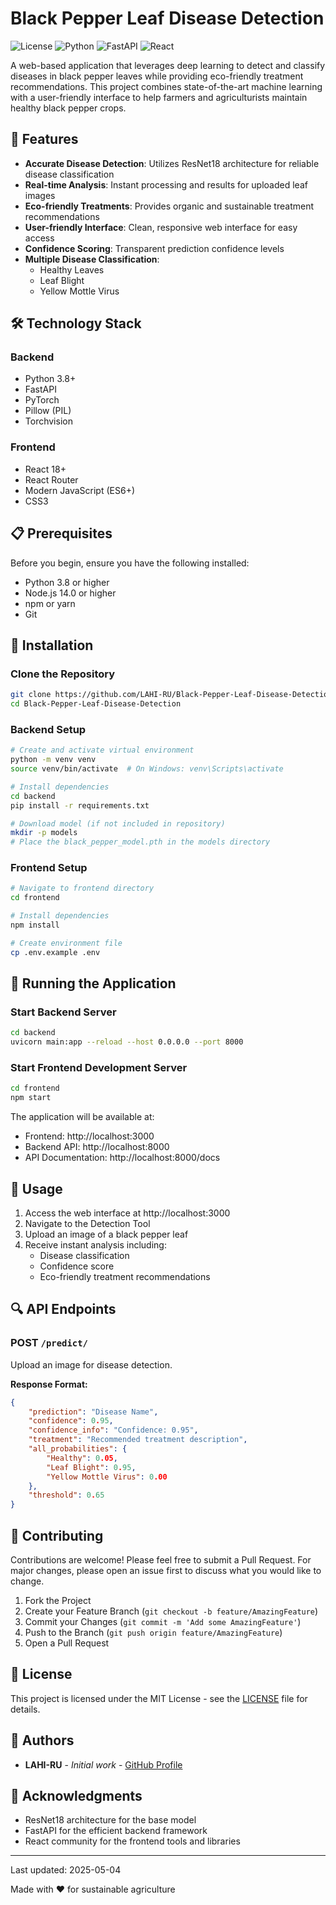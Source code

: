 # Black Pepper Leaf Disease Detection

![License](https://img.shields.io/badge/license-MIT-blue.svg)
![Python](https://img.shields.io/badge/python-3.8+-green.svg)
![FastAPI](https://img.shields.io/badge/FastAPI-0.68+-blue.svg)
![React](https://img.shields.io/badge/react-18.0+-61DAFB.svg)

A web-based application that leverages deep learning to detect and classify diseases in black pepper leaves while providing eco-friendly treatment recommendations. This project combines state-of-the-art machine learning with a user-friendly interface to help farmers and agriculturists maintain healthy black pepper crops.

## 🌟 Features

- **Accurate Disease Detection**: Utilizes ResNet18 architecture for reliable disease classification
- **Real-time Analysis**: Instant processing and results for uploaded leaf images
- **Eco-friendly Treatments**: Provides organic and sustainable treatment recommendations
- **User-friendly Interface**: Clean, responsive web interface for easy access
- **Confidence Scoring**: Transparent prediction confidence levels
- **Multiple Disease Classification**:
  - Healthy Leaves
  - Leaf Blight
  - Yellow Mottle Virus

## 🛠️ Technology Stack

### Backend
- Python 3.8+
- FastAPI
- PyTorch
- Pillow (PIL)
- Torchvision

### Frontend
- React 18+
- React Router
- Modern JavaScript (ES6+)
- CSS3

## 📋 Prerequisites

Before you begin, ensure you have the following installed:
- Python 3.8 or higher
- Node.js 14.0 or higher
- npm or yarn
- Git

## 🚀 Installation

### Clone the Repository
```bash
git clone https://github.com/LAHI-RU/Black-Pepper-Leaf-Disease-Detection.git
cd Black-Pepper-Leaf-Disease-Detection
```

### Backend Setup
```bash
# Create and activate virtual environment
python -m venv venv
source venv/bin/activate  # On Windows: venv\Scripts\activate

# Install dependencies
cd backend
pip install -r requirements.txt

# Download model (if not included in repository)
mkdir -p models
# Place the black_pepper_model.pth in the models directory
```

### Frontend Setup
```bash
# Navigate to frontend directory
cd frontend

# Install dependencies
npm install

# Create environment file
cp .env.example .env
```

## 🎯 Running the Application

### Start Backend Server
```bash
cd backend
uvicorn main:app --reload --host 0.0.0.0 --port 8000
```

### Start Frontend Development Server
```bash
cd frontend
npm start
```

The application will be available at:
- Frontend: http://localhost:3000
- Backend API: http://localhost:8000
- API Documentation: http://localhost:8000/docs

## 📖 Usage

1. Access the web interface at http://localhost:3000
2. Navigate to the Detection Tool
3. Upload an image of a black pepper leaf
4. Receive instant analysis including:
   - Disease classification
   - Confidence score
   - Eco-friendly treatment recommendations

## 🔍 API Endpoints

### POST `/predict/`
Upload an image for disease detection.

**Response Format:**
```json
{
    "prediction": "Disease Name",
    "confidence": 0.95,
    "confidence_info": "Confidence: 0.95",
    "treatment": "Recommended treatment description",
    "all_probabilities": {
        "Healthy": 0.05,
        "Leaf Blight": 0.95,
        "Yellow Mottle Virus": 0.00
    },
    "threshold": 0.65
}
```

## 🤝 Contributing

Contributions are welcome! Please feel free to submit a Pull Request. For major changes, please open an issue first to discuss what you would like to change.

1. Fork the Project
2. Create your Feature Branch (`git checkout -b feature/AmazingFeature`)
3. Commit your Changes (`git commit -m 'Add some AmazingFeature'`)
4. Push to the Branch (`git push origin feature/AmazingFeature`)
5. Open a Pull Request

## 📝 License

This project is licensed under the MIT License - see the [LICENSE](LICENSE) file for details.

## 👥 Authors

- **LAHI-RU** - *Initial work* - [GitHub Profile](https://github.com/LAHI-RU)

## 🙏 Acknowledgments

- ResNet18 architecture for the base model
- FastAPI for the efficient backend framework
- React community for the frontend tools and libraries

---

Last updated: 2025-05-04

Made with ❤️ for sustainable agriculture
